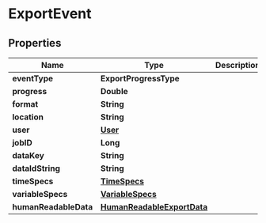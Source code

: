 

# ExportEvent


## Properties

| Name | Type | Description | Notes |
|------------ | ------------- | ------------- | -------------|
|**eventType** | **ExportProgressType** |  |  [optional] |
|**progress** | **Double** |  |  [optional] |
|**format** | **String** |  |  [optional] |
|**location** | **String** |  |  [optional] |
|**user** | [**User**](User.md) |  |  [optional] |
|**jobID** | **Long** |  |  [optional] |
|**dataKey** | **String** |  |  [optional] |
|**dataIdString** | **String** |  |  [optional] |
|**timeSpecs** | [**TimeSpecs**](TimeSpecs.md) |  |  [optional] |
|**variableSpecs** | [**VariableSpecs**](VariableSpecs.md) |  |  [optional] |
|**humanReadableData** | [**HumanReadableExportData**](HumanReadableExportData.md) |  |  [optional] |



